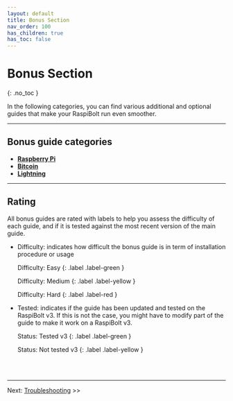 ```yaml
---
layout: default
title: Bonus Section
nav_order: 100
has_children: true
has_toc: false
---
```

<!-- markdownlint-disable MD014 MD022 MD025 MD033 MD036 MD040 -->

# Bonus Section
{: .no_toc }

In the following categories, you can find various additional and optional guides that make your RaspiBolt run even smoother.

---

## Bonus guide categories

* **[Raspberry Pi](raspberry-pi/index.md)**
* **[Bitcoin](bitcoin/index.md)**
* **[Lightning](lightning/index.md)**

---

## Rating

All bonus guides are rated with labels to help you assess the difficulty of each guide, and if it is tested against the most recent version of the main guide.

* Difficulty: indicates how difficult the bonus guide is in term of installation procedure or usage
  
  Difficulty: Easy
  {: .label .label-green }

  Difficulty: Medium
  {: .label .label-yellow }

  Difficulty: Hard
  {: .label .label-red }

* Tested: indicates if the guide has been updated and tested on the RaspiBolt v3. If this is not the case, you might have to modify part of the guide to make it work on a RaspiBolt v3.

  Status: Tested v3
  {: .label .label-green }
  
  Status: Not tested v3
  {: .label .label-yellow }

<br /><br />

---

Next: [Troubleshooting](../../troubleshooting.md) >>

